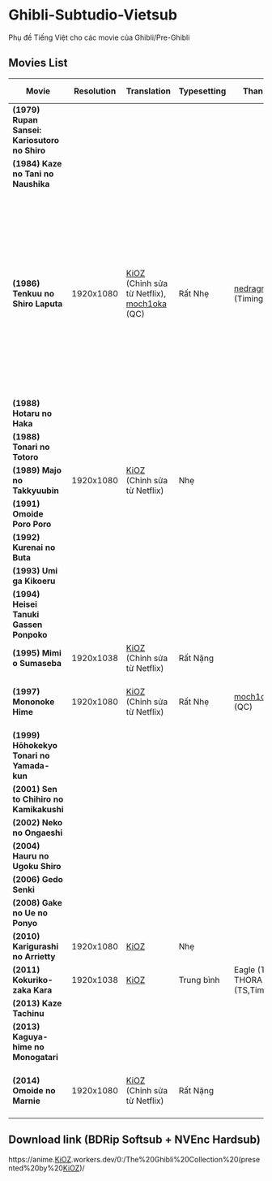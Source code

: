 # Ghibli-Subtudio-Vietsub
Phụ đề Tiếng Việt cho các movie của Ghibli/Pre-Ghibli

## Movies List

|**Movie**|**Resolution**|**Translation**|**Typesetting**|**Thanks to**|**Last Modified**|**Note**|
|--------|--------|--------|--------|--------|--------|--------|
|**(1979) Rupan Sansei: Kariosutoro no Shiro**|||||||
|**(1984) Kaze no Tani no Naushika**|||||||
|**(1986) Tenkuu no Shiro Laputa**|1920x1080|[KiOZ](https://github.com/realKiOZ) (Chỉnh sửa từ Netflix), [moch1oka](https://github.com/moch1oka) (QC)|Rất Nhẹ|[nedragrevev](https://github.com/nedragrevev) (Timing,Notes)||Netflix dịch thô, cũng ổn, nhưng sai những lỗi rất ngớ ngẩn, có vẻ dịch mà ko xem phim, ko theo ngữ cảnh|
|**(1988) Hotaru no Haka**|||||||
|**(1988) Tonari no Totoro**|||||||
|**(1989) Majo no Takkyuubin**|1920x1080|[KiOZ](https://github.com/realKiOZ) (Chỉnh sửa từ Netflix)|Nhẹ||||
|**(1991) Omoide Poro Poro**|||||||
|**(1992) Kurenai no Buta**|||||||
|**(1993)	Umi ga Kikoeru**|||||||
|**(1994) Heisei Tanuki Gassen Ponpoko**|||||||
|**(1995) Mimi o Sumaseba**|1920x1038|[KiOZ](https://github.com/realKiOZ) (Chỉnh sửa từ Netflix)|Rất Nặng||||
|**(1997) Mononoke Hime**|1920x1080|[KiOZ](https://github.com/realKiOZ) (Chỉnh sửa từ Netflix)|Rất Nhẹ|[moch1oka](https://github.com/moch1oka) (QC)||Nhìn chung Netflix dịch tốt|
|**(1999) Hōhokekyo Tonari no Yamada-kun**|||||||
|**(2001) Sen to Chihiro no Kamikakushi**|||||||
|**(2002) Neko no Ongaeshi**|||||||
|**(2004) Hauru no Ugoku Shiro**||||||||
|**(2006) Gedo Senki**|||||||
|**(2008) Gake no Ue no Ponyo**|||||||
|**(2010) Karigurashi no Arrietty**|1920x1080|[KiOZ](https://github.com/realKiOZ)|Nhẹ||||
|**(2011) Kokuriko-zaka Kara**|1920x1038|[KiOZ](https://github.com/realKiOZ)|Trung bình|Eagle (TS), THORA (TS,Timing)|||
|**(2013) Kaze Tachinu**|||||||
|**(2013) Kaguya-hime no Monogatari**||||||
|**(2014) Omoide no Marnie**|1920x1080|[KiOZ](https://github.com/realKiOZ) (Chỉnh sửa từ Netflix)|Rất Nặng|||Nhìn chung Netflix dịch tốt|

## Download link (BDRip Softsub + NVEnc Hardsub)
https://anime.[KiOZ](https://github.com/realKiOZ).workers.dev/0:/The%20Ghibli%20Collection%20(presented%20by%20[KiOZ](https://github.com/realKiOZ))/
